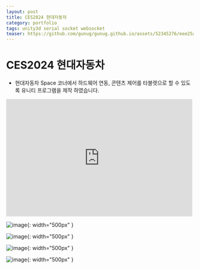 ```yaml
---
layout: post
title: CES2024 현대자동차
category: portfolio
tags: unity3d serial socket websocket
teaser: https://github.com/gunug/gunug.github.io/assets/52345276/eee25a26-bcf2-432f-9386-c360b1bc4e32
---
```


# CES2024 현대자동차

* 현대자동차 Space 코너에서 하드웨어 연동, 콘텐츠 제어를 타블렛으로 할 수 있도록 유니티 프로그램을 제작 하였습니다.

<iframe width="500" height="315" src="https://www.youtube.com/embed/a-CqWDoDUBs?si=gURIw_pECJdK95Gp" title="YouTube video player" frameborder="0" allow="accelerometer; autoplay; clipboard-write; encrypted-media; gyroscope; picture-in-picture; web-share" allowfullscreen></iframe>

![image](https://github.com/gunug/gunug.github.io/assets/52345276/c895a111-94a2-4882-ac04-e83f764926d5){: width="500px" }

![image](https://github.com/gunug/gunug.github.io/assets/52345276/b626f01c-56b5-4d46-8a51-0417ade8397e){: width="500px" }

![image](https://github.com/gunug/gunug.github.io/assets/52345276/416910d9-c7ed-4504-b939-bae9d2840b32){: width="500px" }

![image](https://github.com/gunug/gunug.github.io/assets/52345276/fc8e550c-e7ed-4460-aba2-d4910f45bc21){: width="500px" }
